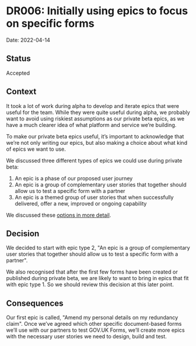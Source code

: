 # DR006: Initially using epics to focus on specific forms

Date: 2022-04-14

## Status

Accepted

## Context

It took a lot of work during alpha to develop and iterate epics that were useful for the team. While they were quite useful during alpha, we probably want to avoid using riskiest assumptions as our private beta epics, as we have a much clearer idea of what platform and service we’re building.

To make our private beta epics useful, it’s important to acknowledge that we’re not only writing our epics, but also making a choice about what kind of epics we want to use.

We discussed three different types of epics we could use during private beta:

1. An epic is a phase of our proposed user journey
2. An epic is a group of complementary user stories that together should allow us to test a specific form with a partner
3. An epic is a themed group of user stories that when successfully delivered, offer a new, improved or ongoing capability

We discussed these [options in more detail](https://docs.google.com/document/d/15FLVHdveuzXmQ-EgJMBsnijGZ5hDn3IiLWV7SSwP7Qw/edit#heading=h.2jg7znofkzxp).

## Decision

We decided to start with epic type 2, "An epic is a group of complementary user stories that together should allow us to test a specific form with a partner".

We also recognised that after the first few forms have been created or published during private beta, we are likely to want to bring in epics that fit with epic type 1. So we should review this decision at this later point.

## Consequences

Our first epic is called, "Amend my personal details on my redundancy claim". Once we’ve agreed which other specific document-based forms we’ll use with our partners to test GOV.UK Forms, we’ll create more epics with the necessary user stories we need to design, build and test.
